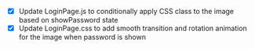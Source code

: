 - [x] Update LoginPage.js to conditionally apply CSS class to the image based on showPassword state
- [x] Update LoginPage.css to add smooth transition and rotation animation for the image when password is shown
